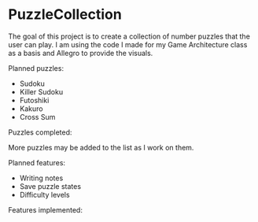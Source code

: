 # PuzzleCollection
The goal of this project is to create a collection of number puzzles that the user can play. I am using the code I made for my Game Architecture class as a basis and Allegro to provide the visuals. 

Planned puzzles:
* Sudoku
* Killer Sudoku
* Futoshiki
* Kakuro
* Cross Sum

Puzzles completed:


More puzzles may be added to the list as I work on them.

Planned features:
* Writing notes
* Save puzzle states
* Difficulty levels

Features implemented:
